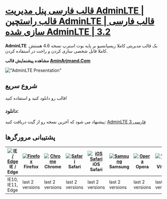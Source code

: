 # [قالب فارسی پنل مدیریت AdminLTE | قالب راستچین AdminLTE |  قالب فارسی سازی شده AdminLTE | 3.2](https://aminarjmand.com/demo/AdminLteRTL)

**AdminLTE** یک قالب مدیریتی کاملا ریسپانسیو بر پایه بوت استرپ نسخه 4.6 هستش. کاملا قابل شخصی سازی کردن و راحت در استفاده کردن. 

**مشاهده پیشنمایش قالب [AminArjmand.Com](https://aminarjmand.com/demo/AdminLteRTL)**

!["AdminLTE Presentation"](https://aminarjmand.com/demo/AdminLteRTL/AdminLteRTL.png "AdminLTE Presentation")

## شروع سریع
قالب رو دانلود کنید و استفاده کنید!

### دانلود:
پیشنهاد می شود که آخرین نسخه رو از گیت دریافت کنید: [AdminLTE 3 فارسی](https://github.com/sibche2013/AdminLTE-RTL) 


## پشتیبانی مرورگرها

| [<img src="https://raw.githubusercontent.com/alrra/browser-logos/master/src/edge/edge_48x48.png" alt="IE / Edge" width="24px" height="24px" />](http://godban.github.io/browsers-support-badges/)<br/>IE / Edge | [<img src="https://raw.githubusercontent.com/alrra/browser-logos/master/src/firefox/firefox_48x48.png" alt="Firefox" width="24px" height="24px" />](http://godban.github.io/browsers-support-badges/)<br/>Firefox | [<img src="https://raw.githubusercontent.com/alrra/browser-logos/master/src/chrome/chrome_48x48.png" alt="Chrome" width="24px" height="24px" />](http://godban.github.io/browsers-support-badges/)<br/>Chrome | [<img src="https://raw.githubusercontent.com/alrra/browser-logos/master/src/safari/safari_48x48.png" alt="Safari" width="24px" height="24px" />](http://godban.github.io/browsers-support-badges/)<br/>Safari | [<img src="https://raw.githubusercontent.com/alrra/browser-logos/master/src/safari-ios/safari-ios_48x48.png" alt="iOS Safari" width="24px" height="24px" />](http://godban.github.io/browsers-support-badges/)<br/>iOS Safari | [<img src="https://raw.githubusercontent.com/alrra/browser-logos/master/src/samsung-internet/samsung-internet_48x48.png" alt="Samsung" width="24px" height="24px" />](http://godban.github.io/browsers-support-badges/)<br/>Samsung | [<img src="https://raw.githubusercontent.com/alrra/browser-logos/master/src/opera/opera_48x48.png" alt="Opera" width="24px" height="24px" />](http://godban.github.io/browsers-support-badges/)<br/>Opera | [<img src="https://raw.githubusercontent.com/alrra/browser-logos/master/src/vivaldi/vivaldi_48x48.png" alt="Vivaldi" width="24px" height="24px" />](http://godban.github.io/browsers-support-badges/)<br/>Vivaldi | [<img src="https://raw.githubusercontent.com/alrra/browser-logos/master/src/electron/electron_48x48.png" alt="Electron" width="24px" height="24px" />](http://godban.github.io/browsers-support-badges/)<br/>Electron |
| --------- | --------- | --------- | --------- | --------- | --------- | --------- | --------- | --------- |
| IE10, IE11, Edge| last 2 versions| last 2 versions| last 2 versions| last 2 versions| last 2 versions| last 2 versions| last 2 versions| last 2 versions
